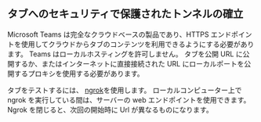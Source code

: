 ## <a name="establish-a-secure-tunnel-to-your-tab"></a>タブへのセキュリティで保護されたトンネルの確立

Microsoft Teams は完全なクラウドベースの製品であり、HTTPS エンドポイントを使用してクラウドからタブのコンテンツを利用できるようにする必要があります。 Teams はローカルホスティングを許可しません。 タブを公開 URL に公開するか、またはインターネットに直接接続された URL にローカルポートを公開するプロキシを使用する必要があります。

タブをテストするには、 [ngrok](https://ngrok.com/docs)を使用します。 ローカルコンピューター上で ngrok を実行している間は、サーバーの web エンドポイントを使用できます。 Ngrok を閉じると、次回の開始時に Url が異なるものになります。